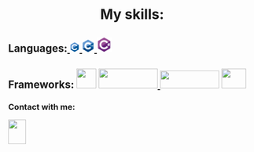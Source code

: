 <h1 align="center">My skills:</h3>
<h2>Languages:<a href="https://en.wikipedia.org/wiki/C_(programming_language)#/media/File:Ken_Thompson_and_Dennis_Ritchie--1973.jpg" target="_blank" rel="noreferrer"> <img src="https://raw.githubusercontent.com/devicons/devicon/master/icons/c/c-original.svg" alt="c" width="20" height="20"/> </a> <a href="https://uk.wikipedia.org/wiki/C%2B%2B#/media/%D0%A4%D0%B0%D0%B9%D0%BB:BjarneStroustrup.jpg" target="_blank" rel="noreferrer"> <img src="https://raw.githubusercontent.com/devicons/devicon/master/icons/cplusplus/cplusplus-original.svg" alt="cplusplus" width="25" height="25"/> </a> <a href="https://en.wikipedia.org/wiki/Anders_Hejlsberg#/media/File:Anders_Hejlsberg_at_PDC2008.jpg" target="_blank" rel="noreferrer"> <img src="https://raw.githubusercontent.com/devicons/devicon/master/icons/csharp/csharp-original.svg" alt="csharp" width="30" height="30"/> </a></h2>
<h2>Frameworks: <a href="https://marketplace.visualstudio.com/items?itemName=SyncfusionInc.wpf-imageeditor"><img src="https://syncfusioninc.gallerycdn.vsassets.io/extensions/syncfusioninc/wpf-imageeditor/23.1.36/1695195132794/Microsoft.VisualStudio.Services.Icons.Default" width="40" height="40"/></a> <a href="https://learn.microsoft.com/en-us/dotnet/desktop/winforms/overview/?view=netdesktop-8.0"><img src="https://www.infragistics.com/community/cfs-file/__key/communityserver-blogs-components-weblogfiles/00-00-00-04-34/4555.dev_2D00_tools_2D00_Windows_2D00_Forms_2D00_release_2D00_notes.jpg" width="120" height="40" /> </a> <a href="https://learn.microsoft.com/en-us/dotnet/maui/what-is-maui?view=net-maui-8.0"><img src="https://evergine.com/wp-content/uploads/2023/09/Maui-1.png" width="120" height="36"/></a> <a href="https://dotnet.microsoft.com/en-us/apps/aspnet"><img src="https://nyesteventuretech.com/images/asp.png" width="50" height="40"/></a></h2>
<h3 align="left">Contact with me: </h3>
<a align="left" href="https://t.me/glukh0v_d1ma"><img src="https://upload.wikimedia.org/wikipedia/commons/thumb/8/82/Telegram_logo.svg/2048px-Telegram_logo.svg.png" width="36" height="50"/></a>

